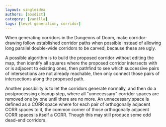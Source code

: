 ```yaml
---
layout: singleidea
authors: [aosdict]
category: [vanilla]
tags: [level generation, corridor]
---
```

When generating corridors in the Dungeons of Doom, make corridor-drawing follow established corridor paths when possible instead of allowing long parallel double-wide corridors to be carved, because these are ugly.

A possible algorithm is to build the proposed corridor without editing the map, then identify all squares where the proposed corridor intersects with or is adjacent to existing ones, then pathfind to see which successive pairs of intersections are not already reachable, then only connect those pairs of intersections along the proposed path.

Another possibility is to let the corridors generate normally, and then do a postprocessing cleanup step, where all "unnecessary" corridor spaces are removed one by one until there are no more. An unnecessary space is defined as a CORR space where for each pair of orthogonally adjacent CORR spaces to it, the common corner of those orthogonally adjacent CORR spaces is itself a CORR. Though this may still produce some odd dead-end corridors.
